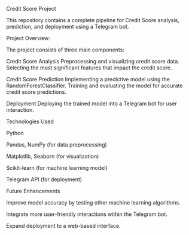Credit Score Project

This repository contains a complete pipeline for Credit Score analysis, prediction, and deployment using a Telegram bot.

Project Overview:

The project consists of three main components:

Credit Score Analysis
Preprocessing and visualizing credit score data.
Selecting the most significant features that impact the credit score.

Credit Score Prediction
Implementing a predictive model using the RandomForestClassifier.
Training and evaluating the model for accurate credit score predictions.

Deployment
Deploying the trained model into a Telegram bot for user interaction.

Technologies Used

Python

Pandas, NumPy (for data preprocessing)

Matplotlib, Seaborn (for visualization)

Scikit-learn (for machine learning model)

Telegram API (for deployment)

Future Enhancements

Improve model accuracy by testing other machine learning algorithms.

Integrate more user-friendly interactions within the Telegram bot.

Expand deployment to a web-based interface.
